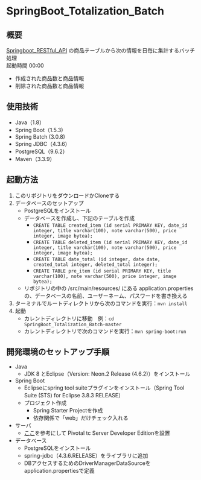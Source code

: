 # SpringBoot_Totalization_Batch

## 概要
[Springboot_RESTful_API](https://github.com/utgwn/ServerSide_Projects/tree/master/Springboot_RESTful_API "")
の商品テーブルから次の情報を日毎に集計するバッチ処理  
起動時間 00:00
- 作成された商品数と商品情報
- 削除された商品数と商品情報

## 使用技術
- Java（1.8）
- Spring Boot（1.5.3)
- Spring Batch  (3.0.8)
- Spring JDBC（4.3.6）
- PostgreSQL（9.6.2）
- Maven（3.3.9）

## 起動方法
1. このリポジトリをダウンロードかCloneする
2. データベースのセットアップ
    - PostgreSQLをインストール
    - データベースを作成し、下記のテーブルを作成  
      - `CREATE TABLE created_item (id serial PRIMARY KEY, date_id integer, title varchar(100), note varchar(500), price integer, image bytea);`
      - `CREATE TABLE deleted_item (id serial PRIMARY KEY, date_id integer, title varchar(100), note varchar(500), price integer, image bytea);`
      - `CREATE TABLE date_total (id integer, date date, created_total integer, deleted_total integer);`
      - `CREATE TABLE pre_item (id serial PRIMARY KEY, title varchar(100), note varchar(500), price integer, image bytea);`
    - リポジトリの中の /src/main/resources/ にある application.properties の、データベースの名前、ユーザーネーム、パスワードを書き換える
3. ターミナルでルートディレクトリから次のコマンドを実行：`mvn install`
4. 起動
    - カレントディレクトリに移動　例：`cd SpringBoot_Totalization_Batch-master`
    - カレントディレクトリで次のコマンドを実行：`mvn spring-boot:run`
    
## 開発環境のセットアップ手順
- Java
    - JDK 8 とEclipse（Version: Neon.2 Release (4.6.2)）をインストール
- Spring Boot
    - Eclipseにspring tool suiteプラグインをインストール（Spring Tool Suite (STS) for Eclipse 3.8.3 RELEASE）
    - プロジェクト作成
        - Spring Starter Projectを作成
        - 依存関係で「web」だけチェック入れる
- サーバ
    - [ここ](http://qiita.com/park-jh/items/08bb2541943f92e1feb1 "springの再入門 - eclipseでスタート")を参考にして Pivotal tc Server Developer Editionを設置
- データベース
    - PostgreSQLをインストール
    - spring-jdbc（4.3.6.RELEASE）をライブラリに追加
    - DBアクセスするためのDriverManagerDataSourceをapplication.propertiesで定義
